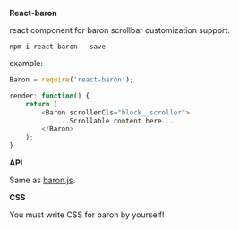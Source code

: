 **React-baron**

react component for baron scrollbar customization support.

```
npm i react-baron --save
```

example:

```js
Baron = require('react-baron');

render: function() {
    return (
        <Baron scrollerCls="block__scroller">
            ...Scrollable content here...
        </Baron>
    );
}
```

**API**

Same as [baron.js](https://github.com/Diokuz/baron).

**CSS**

You must write CSS for baron by yourself!
